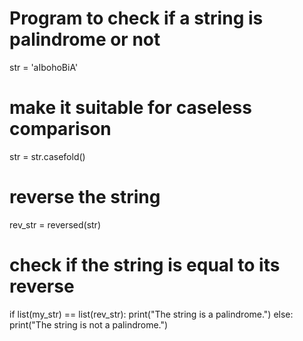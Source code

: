 # Program to check if a string is palindrome or not

str = 'aIbohoBiA'

# make it suitable for caseless comparison
str = str.casefold()

# reverse the string
rev_str = reversed(str)

# check if the string is equal to its reverse
if list(my_str) == list(rev_str):
   print("The string is a palindrome.")
else:
   print("The string is not a palindrome.")
